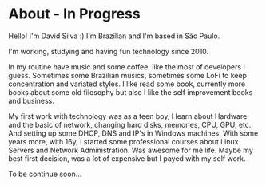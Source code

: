 # About - In Progress

Hello! I'm David Silva :) I'm Brazilian and I'm based in São Paulo.

I'm working, studying and having fun technology since 2010.

In my routine have music and some coffee, like the most of developers I guess. Sometimes some Brazilian musics, sometimes some LoFi to keep concentration and variated styles.
I like read some book, currently more books about some old filosophy but also I like the self improvement books and business.

My first work with technology was as a teen boy, I learn about Hardware and the basic of network, changing hard disks, memories, CPU, GPU, etc. And setting up some DHCP, DNS and IP's in Windows machines.
With some years more, with 16y, I started some professional courses about Linux Servers and Network Administration. Was awesome for me life. Maybe my best first decision, was a lot of expensive but I payed with my self work.

To be continue soon...
